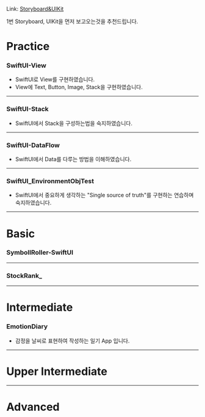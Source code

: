 Link: [Storyboard&UIKit][UIKitlink]


[UIKitlink]: https://github.com/Yuhyeon0516/1.Swift_Storyboard-UIKit "Go First Study"

1번 Storyboard, UIKit을 먼저 보고오는것을 추천드립니다.

# Practice
### SwiftUI-View
- SwiftUI로 View를 구현하였습니다.
- View에 Text, Button, Image, Stack을 구현하였습니다.
------------------------------------------------------------------------------------------
### SwiftUI-Stack
- SwiftUI에서 Stack을 구성하는법을 숙지하였습니다.

------------------------------------------------------------------------------------------
### SwiftUI-DataFlow
- SwiftUI에서 Data를 다루는 방법을 이해하였습니다.

------------------------------------------------------------------------------------------
### SwiftUI_EnvironmentObjTest
- SwiftUI에서 중요하게 생각하는 "Single source of truth"를 구현하는 연습하며 숙지하였습니다.

------------------------------------------------------------------------------------------
# Basic
### SymbollRoller-SwiftUI

------------------------------------------------------------------------------------------
### StockRank_

------------------------------------------------------------------------------------------
# Intermediate
### EmotionDiary
- 감정을 날씨로 표현하여 작성하는 일기 App 입니다.

------------------------------------------------------------------------------------------
# Upper Intermediate

------------------------------------------------------------------------------------------
# Advanced
